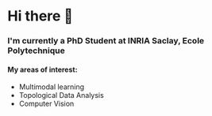 # Hi there 👋
### I'm currently a PhD Student at INRIA Saclay, Ecole Polytechnique



<!--
#### My area of research: 
I am looking to analyze and predict phase transitions in time series and videos (joint work with the French Ministry of Armed forces).
__Data Scientist__ at the French Ministry of Forces.  
-->
#### My areas of interest:
- Multimodal learning
- Topological Data Analysis
- Computer Vision

 
<!--
**jumdc/jumdc** is a ✨ _special_ ✨ repository because its `README.md` (this file) appears on your GitHub profile.

Here are some ideas to get you started:

- 🔭 I’m currently working on ...
- 🌱 I’m currently learning ...
- 👯 I’m looking to collaborate on ...
- 🤔 I’m looking for help with ...
- 💬 Ask me about ...
- 📫 How to reach me: ...
- 😄 Pronouns: ...
- ⚡ Fun fact: ...
-->
